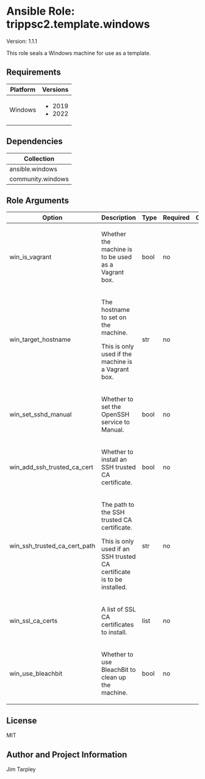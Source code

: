 <!-- BEGIN_ANSIBLE_DOCS -->

# Ansible Role: trippsc2.template.windows
Version: 1.1.1

This role seals a Windows machine for use as a template.

## Requirements

| Platform | Versions |
| -------- | -------- |
| Windows | <ul><li>2019</li><li>2022</li></ul> |

## Dependencies

| Collection |
| ---------- |
| ansible.windows |
| community.windows |

## Role Arguments
|Option|Description|Type|Required|Choices|Default|
|---|---|---|---|---|---|
| win_is_vagrant | <p>Whether the machine is to be used as a Vagrant box.</p> | bool | no |  | false |
| win_target_hostname | <p>The hostname to set on the machine.</p><p>This is only used if the machine is a Vagrant box.</p> | str | no |  |  |
| win_set_sshd_manual | <p>Whether to set the OpenSSH service to Manual.</p> | bool | no |  | false |
| win_add_ssh_trusted_ca_cert | <p>Whether to install an SSH trusted CA certificate.</p> | bool | no |  | false |
| win_ssh_trusted_ca_cert_path | <p>The path to the SSH trusted CA certificate.</p><p>This is only used if an SSH trusted CA certificate is to be installed.</p> | str | no |  |  |
| win_ssl_ca_certs | <p>A list of SSL CA certificates to install.</p> | list | no |  |  |
| win_use_bleachbit | <p>Whether to use BleachBit to clean up the machine.</p> | bool | no |  | true |


## License
MIT

## Author and Project Information
Jim Tarpley
<!-- END_ANSIBLE_DOCS -->
